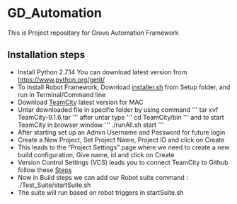 # GD_Automation
This is Project repositary for Grovo Automation Framework

## Installation steps
- Install Python 2.7.14  You can download latest version from https://www.python.org/getit/
- To install Robot Framework, Download [installer.sh](Setup/installer.sh) from Setup folder, and run in Terminal/Command line
- Download [TeamCity](https://www.jetbrains.com/teamcity/download/) latest version for MAC
- Untar downloaded file in specific folder by using command 
'''
tar xvf TeamCity-9.1.6.tar
'''
after untar type
'''
cd TeamCity/bin
'''
and to start TeamCity in browser window
'''
./runAll.sh start
'''
- After starting set up an Admin Username and Password for future login
- Create a New Project, Set Project Name, Project ID and click on Create
- This leads to the “Project Settings” page where we need to create a new build configuration, Give name, id and click on Create
- Version Control Settings (VCS) leads you to connect TeamCity to Github follow these [Steps](https://confluence.jetbrains.com/display/TCD10/Integrating+TeamCity+with+VCS+Hosting+Services)
- Now in Build steps we can add our Robot suite command : ./Test_Suite/startSuite.sh
- The suite will run based on robot triggers in startSuite.sh
